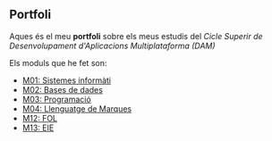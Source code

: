 ## Portfoli

Aques és el meu **portfoli** sobre els meus estudis del *Cicle Superir de Desenvolupament d'Aplicacions Multiplataforma (DAM)*

Els moduls que he fet son:
- [M01: Sistemes informàti](https://github.com/OriolJove/Portfolio/tree/main/Moduls/GS/M01-Sistemes%20Inf%C3%B3rmatics)
- [M02: Bases de dades](https://github.com/OriolJove/Portfolio/tree/main/Moduls/GS/M02-Base%20de%20dades)
- [M03: Programació]()
- [M04: Llenguatge de Marques]()
- [M12: FOL]()
- [M13: EIE]()
